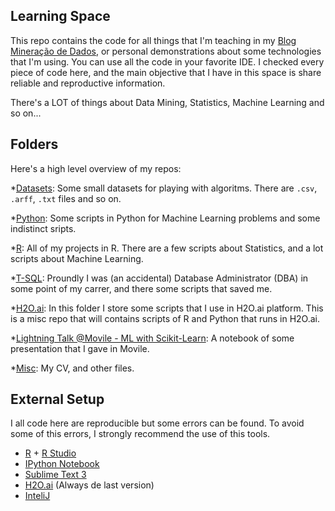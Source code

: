 Learning Space
-------------------

This repo contains the code for all things that I'm teaching in my [Blog Mineração de Dados](http://mineracaodedados.wordpress.com), or personal demonstrations about some technologies that I'm using. You can use all the code in your favorite IDE. I checked every piece of code here, and the main objective that I have in this space is share reliable and reproductive information.

There's a LOT of things about Data Mining, Statistics, Machine Learning and so on... 


Folders
--------------------

Here's a high level overview of my repos:


*[Datasets](https://github.com/fclesio/learning-space/tree/master/Datasets): Some small datasets for playing with algoritms. There are `.csv`, `.arff`, `.txt` files and so on. 

*[Python](https://github.com/fclesio/learning-space/tree/master/Python): Some scripts in Python for Machine Learning problems and some indistinct sripts. 

*[R](https://github.com/fclesio/learning-space/tree/master/R): All of my projects in R. There are a few scripts about Statistics, and a lot scripts about Machine Learning. 

*[T-SQL](https://github.com/fclesio/learning-space/tree/master/T-SQL): Proundly I was (an accidental) Database Administrator (DBA) in some point of my carrer, and there some scripts that saved me.  

*[H2O.ai](https://github.com/fclesio/learning-space/tree/master/h2o): In this folder I store some scripts that I use in H2O.ai platform. This is a misc repo that will contains scripts of R and Python that runs in H2O.ai. 

*[Lightning Talk @Movile - ML with Scikit-Learn](https://github.com/fclesio/learning-space/tree/master/Lightning%20Talk%20%40Movile%20-%20ML%20with%20Scikit-Learn): A notebook of some presentation that I gave in Movile. 

*[Misc](https://github.com/fclesio/learning-space/tree/master/Misc): My CV, and other files. 


External Setup
--------------------

I all code here are reproducible but some errors can be found. To avoid some of this errors, I strongly recommend the use of this tools.

* [R](https://www.r-project.org) + [R Studio](https://www.rstudio.com/products/rstudio/download/) 
* [IPython Notebook](https://ipython.org/notebook.html)
* [Sublime Text 3](www.sublimetext.com)
* [H2O.ai](www.h2o.ai/download) (Always de last version)
* [InteliJ](https://www.jetbrains.com/idea/)

